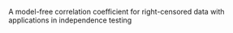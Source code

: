 A model-free correlation coefficient for right-censored data with applications in independence testing
